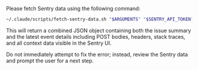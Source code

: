 Please fetch Sentry data using the following command:

```bash
~/.claude/scripts/fetch-sentry-data.sh "$ARGUMENTS" "$SENTRY_API_TOKEN"
```

This will return a combined JSON object containing both the issue summary and the latest event details including POST bodies, headers, stack traces, and all context data visible in the Sentry UI.

Do not immediately attempt to fix the error; instead, review the Sentry data and prompt the user for a next step.
